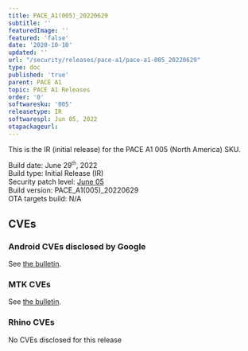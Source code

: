 ```yaml
---
title: PACE_A1(005)_20220629
subtitle: ''
featuredImage: ''
featured: 'false'
date: '2020-10-10'
updated: ''
url: "/security/releases/pace-a1/pace-a1-005_20220629"
type: doc
published: 'true'
parent: PACE A1
topic: PACE A1 Releases
order: '0'
softwaresku: '005'
releasetype: IR
softwarespl: Jun 05, 2022
otapackageurl: 
---
```


This is the IR (initial release) for the PACE A1 005 (North America) SKU.

Build date: June 29<sup><small>th</small></sup>, 2022  
Build type: Initial Release (IR)  
Security patch level: [June 05](https://source.android.com/security/bulletin/2022-06-01)  
Build version: PACE_A1(005)_20220629  
OTA targets build: N/A

## CVEs
### Android CVEs disclosed by Google

See [the bulletin](https://source.android.com/security/bulletin/2022-06-01).

### MTK CVEs

See [the bulletin](https://source.android.com/docs/security/bulletin/2022-06-01#mediatek-components).

### Rhino CVEs
No CVEs disclosed for this release